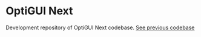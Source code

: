 # OptiGUI Next

Development repository of OptiGUI Next codebase. [See previous codebase](https://github.com/opekope2/OptiGUI)
